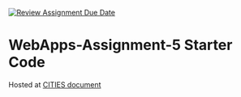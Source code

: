 [![Review Assignment Due Date](https://classroom.github.com/assets/deadline-readme-button-24ddc0f5d75046c5622901739e7c5dd533143b0c8e959d652212380cedb1ea36.svg)](https://classroom.github.com/a/7kKA03Up)
# WebApps-Assignment-5 Starter Code


Hosted at  [CITIES document](https://44-563-webapps-f23.github.io/44563-webapps-f23-assignment5-saipriyajetti/)